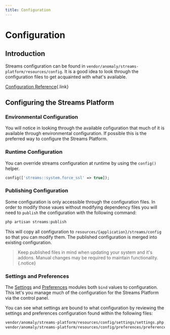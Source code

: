 ```yaml
---
title: Configuration
---
```


# Configuration

<div class="documentation__toc"></div>

## Introduction

Streams configuration can be found in `vendor/anomaly/streams-platform/resources/config`. It is a good idea to look through the configuration files to get acquainted with what's available.

[Configuration Reference](../reference/configuration){.link}

## Configuring the Streams Platform

### Environmental Configuration

You will notice in looking through the available cofiguration that much of it is available through environmental configuration. If possible this is the preferred way to configure the Streams Platform.

### Runtime Configuration

You can override streams configuration at runtime by using the `config()` helper.

```php
config(['streams::system.force_ssl' => true]);
```

### Publishing Configuration

Some configuration is only accessible through the configuration files. In order to modify those vaues without modifying dependency files you will need to `publish` the configuration with the following command:

```php
php artisan streams:publish
```

This will copy all configuration to `resources/{application}/streams/config` so that you can modify them. The published configuration is merged into existing configuration.

> Keep published files in mind when updating your system and it's addons. Manual changes may be required to maintain functionality.{.notice}

### Settings and Preferences

The [Settings](https://pyrocms.com/documentation/settings-module) and [Preferences](https://pyrocms.com/documentation/preferences-module) modules both `bind` values to configuration. This let's you manage much of the configuration for the Streams Platform via the control panel. 

You can see what settings are bound to what configuration by reviewing the settings and preferences configuration found within the following files:

```bash
vendor/anomaly/streams-platform/resources/config/settings/settings.php
vendor/anomaly/streams-platform/resources/config/preferences/preferences.php
```

